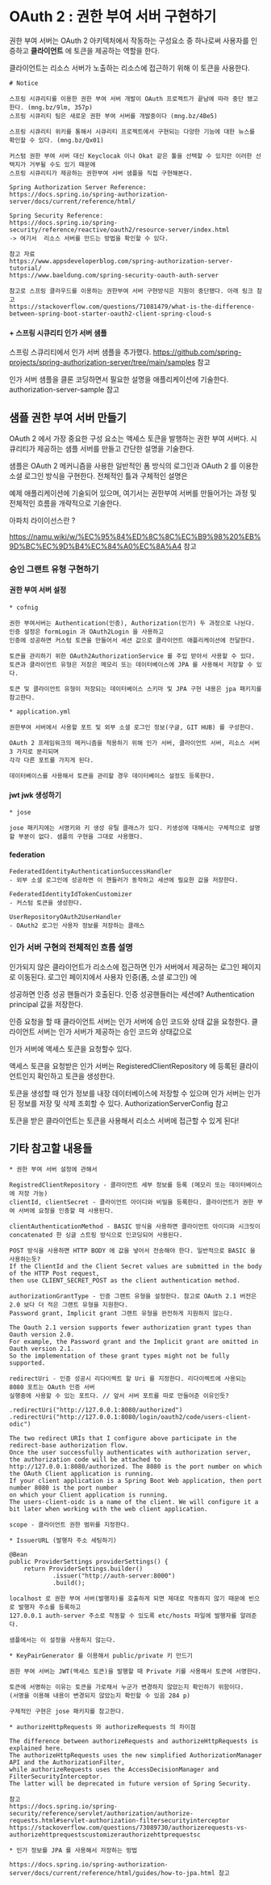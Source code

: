 # OAuth 2 : 권한 부여 서버 구현하기

권한 부여 서버는 OAuth 2 아키텍처에서 작동하는 구성요소 중 하나로써 사용자를 인증하고 **클라이언트** 에 토큰을 제공하는 역할을 한다.

클라이언트는 리소스 서버가 노출하는 리소스에 접근하기 위해 이 토큰을 사용한다.
```
# Notice 

스프링 시큐리티를 이용한 권한 부여 서버 개발이 OAuth 프로젝트가 끝남에 따라 중단 됐고 한다. (mng.bz/9lm, 357p)
스프링 시큐리티 팀은 새로운 권한 부여 서버를 개발중이다 (mng.bz/4Be5)

스프링 시큐리티 위키를 통해서 시큐리티 프로젝트에서 구현되는 다양한 기능에 대한 뉴스를 확인할 수 있다. (mng.bz/Qx01)

커스텀 권한 부여 서버 대신 Keyclocak 이나 Okat 같은 툴을 선택할 수 있지만 이러한 선택지가 거부될 수도 있기 때문에
스프링 시큐리티가 제공하는 권한부여 서버 샘플을 직접 구현해본다.

Spring Authorization Server Reference:
https://docs.spring.io/spring-authorization-server/docs/current/reference/html/

Spring Security Reference:
https://docs.spring.io/spring-security/reference/reactive/oauth2/resource-server/index.html
-> 여기서  리소스 서버를 만드는 방법을 확인할 수 있다. 

참고 자료
https://www.appsdeveloperblog.com/spring-authorization-server-tutorial/
https://www.baeldung.com/spring-security-oauth-auth-server

참고로 스프링 클라우드를 이용하는 권한부여 서버 구현방식은 지원이 중단됐다. 아래 링크 참고 
https://stackoverflow.com/questions/71081479/what-is-the-difference-between-spring-boot-starter-oauth2-client-spring-cloud-s
```
#### + 스프링 시큐리티 인가 서버 샘플 

스프링 스큐리티에서 인가 서버 샘플을 추가했다. https://github.com/spring-projects/spring-authorization-server/tree/main/samples 참고

인가 서버 샘플을 클론 코딩하면서 필요한 설명을 애플리케이션에 기술한다. authorization-server-sample 참고 

## 샘플 권한 부여 서버 만들기

OAuth 2 에서 가장 중요한 구성 요소는 액세스 토큰을 발행하는 권한 부여 서버다. 시큐리티가 제공하는 샘플 서버를 만들고 간단한 설명을 기술한다. 

샘플은 OAuth 2 메커니즘을 사용한 일반적인 폼 방식의 로그인과  OAuth 2 를 이용한 소셜 로그인 방식을 구현한다. 전체적인 틀과 구체적인 설명은

예제 애플리케이션에 기술되어 있으며, 여기서는 권한부여 서버를 만들어가는 과정 및 전체적인 흐름을 개략적으로 기술한다. 

아파치 라이이선스란 ?

https://namu.wiki/w/%EC%95%84%ED%8C%8C%EC%B9%98%20%EB%9D%BC%EC%9D%B4%EC%84%A0%EC%8A%A4 참고 

### 승인 그랜트 유형 구현하기 

#### 권한 부여 서버 설정
```
* cofnig 

권한 부여서버는 Authentication(인증), Authorization(인가) 두 과정으로 나뉜다. 인증 설정은 formLogin 과 OAuth2Login 을 사용하고
인증에 성공하면 커스텀 토큰을 만들어서 세션 값으로 클라이언트 애플리케이션에 전달한다.

토큰을 관리하기 위한 OAuth2AuthorizationService 를 주입 받아서 사용할 수 있다.
토큰과 클라이언트 유형은 저장은 메모리 또는 데이터베이스에 JPA 를 사용해서 저장할 수 있다.

토큰 및 클라이언트 유형이 저장되는 데이터베이스 스키마 및 JPA 구현 내용은 jpa 패키지를 참고한다.
```
```
* application.yml

권한부여 서버에서 사용할 포트 및 외부 소셜 로그인 정보(구글, GIT HUB) 를 구성한다. 

OAuth 2 프레임워크의 메커니즘을 적용하기 위해 인가 서버, 클라이언트 서버, 리소스 서버 3 가지로 분리되며
각각 다른 포트를 가지게 된다.

데이터베이스를 사용해서 토큰을 관리할 경우 데이터베이스 설정도 등록한다. 
```
#### jwt jwk 생성하기  
```
* jose

jose 패키지에는 서명키와 키 생성 유틸 클래스가 있다. 키생성에 대해서는 구체적으로 설명할 부분이 없다. 샘플의 구현을 그대로 사용했다. 
```
#### federation
```
FederatedIdentityAuthenticationSuccessHandler
- 외부 소셜 로그인에 성공하면 이 핸들러가 동작하고 세션에 필요한 값을 저장한다.

FederatedIdentityIdTokenCustomizer
- 커스텀 토큰을 생성한다.

UserRepositoryOAuth2UserHandler
- OAuth2 로그인 사용자 정보를 저장하는 클래스 
```
### 인가 서버 구현의 전체적인 흐름 설명 

인가되지 않은 클라이언트가 리소스에 접근하면 인가 서버에서 제공하는 로그인 페이지로 이동된다. 로그인 페이지에서 사용자 인증(폼, 소셜 로그인) 에

성공하면 인증 성공 핸들러가 호출된다. 인증 성공핸들러는 세션에?  Authentication principal 값을 저장한다.

인증 요청을 할 때 클라이언트 서버는 인가 서버에 승인 코드와 상태 값을 요청한다. 클라이언트 서버는 인가 서버가 제공하는 승인 코드와 상태값으로 

인가 서버에 액세스 토큰을 요청할수 있다.

액세스 토큰을 요청받은 인가 서버는 RegisteredClientRepository 에 등록된 클라이언트인지 확인하고 토큰을 생성한다. 

토큰을 생성할 때 인가 정보를 내장 데이터베이스에 저장할 수 있으며 인가 서버는 인가된 정보를 저장 및 삭제 조회할 수 있다. AuthorizationServerConfig 참고 

토큰을 받은 클라이언트는 토큰을 사용해서 리소스 서버에 접근할 수 있게 된다! 

## 기타 참고할 내용들 
```
* 권한 부여 서버 설정에 관해서

RegistredClientRepository - 클라이언트 세부 정보를 등록 (메모리 또는 데이터베이스에 저장 가능)
clientId, clientSecret - 클라이언트 아이디와 비밀을 등록한다. 클라이언트가 권한 부여 서버에 요청을 인증할 때 사용된다.

clientAuthenticationMethod - BASIC 방식을 사용하면 클라이언트 아이디와 시크릿이 concatenated 한 싱글 스트링 방식으로 인코딩되어 사용된다. 

POST 방식을 사용하면 HTTP BODY 에 값을 넣어서 전송해야 한다. 일반적으로 BASIC 을 사용하는듯? 
If the ClientId and the Client Secret values are submitted in the body of the HTTP Post request, 
then use CLIENT_SECRET_POST as the client authentication method.

authorizationGrantType - 인증 그랜트 유형을 설정한다. 참고로 OAuth 2.1 버전은 2.0 보다 더 적은 그랜트 유형을 지원한다.
Password grant, Implicit grant 그랜트 유형을 완전하게 지원하지 않는다.

The Oauth 2.1 version supports fewer authorization grant types than Oauth version 2.0. 
For example, the Password grant and the Implicit grant are omitted in Oauth version 2.1.
So the implementation of these grant types might not be fully supported.

redirectUri - 인증 성공시 리다이렉트 할 Uri 를 지정한다. 리다이렉트에 사용되는 8080 포트는 OAuth 인증 서버
실행중에 사용할 수 있는 포트다. // 앞서 서버 포트를 따로 만들어준 이유인듯?

.redirectUri("http://127.0.0.1:8080/authorized")
.redirectUri("http://127.0.0.1:8080/login/oauth2/code/users-client-odic")

The two redirect URIs that I configure above participate in the redirect-base authorization flow.
Once the user successfully authenticates with authorization server, the authorization code will be attached to 
http://127.0.0.1:8080/authorized. The 8080 is the port number on which the OAuth Client application is running.
If your client application is a Spring Boot Web application, then port number 8080 is the port number 
on which your Client application is running.
The users-client-oidc is a name of the client. We will configure it a bit later when working with the web client application.

scope - 클라이언트 권한 범위를 지정한다.
```
```
* IssuerURL (발행자 주소 세팅하기)

@Bean
public ProviderSettings providerSettings() {
    return ProviderSettings.builder()
            .issuer("http://auth-server:8000")
            .build();
            
localhost 로 권한 부여 서버(발행자)를 호출하게 되면 제대로 작동하지 않기 때문에 빈으로 발행자 주소를 등록하고 
127.0.0.1 auth-server 주소로 작동할 수 있도록 etc/hosts 파일에 발행자를 알려준다.

샘플에서는 이 설정을 사용하지 않는다. 
```
```
* KeyPairGenerator 를 이용해서 public/private 키 만드기 

권한 부여 서버는 JWT(액세스 토큰)을 발행할 때 Private 키를 사용해서 토큰에 서명한다.

토큰에 서명하는 이유는 토큰을 가로채서 누군가 변경하지 않았는지 확인하기 위함이다.
(서명을 이용해 내용이 변경되지 않았는지 확인할 수 있음 284 p)

구체적인 구현은 jose 패키지를 참고한다.
```
```
* authorizeHttpRequests 와 authorizeRequests 의 차이점 

The difference between authorizeRequests and authorizeHttpRequests is explained here.
The authorizeHttpRequests uses the new simplified AuthorizationManager API and the AuthorizationFilter,
while authorizeRequests uses the AccessDecisionManager and FilterSecurityInterceptor.
The latter will be deprecated in future version of Spring Security.

참고
https://docs.spring.io/spring-security/reference/servlet/authorization/authorize-requests.html#servlet-authorization-filtersecurityinterceptor
https://stackoverflow.com/questions/73089730/authorizerequests-vs-authorizehttprequestscustomizerauthorizehttprequestsc
```
```
* 인가 정보를 JPA 를 사용해서 저장하는 방법

https://docs.spring.io/spring-authorization-server/docs/current/reference/html/guides/how-to-jpa.html 참고
```
